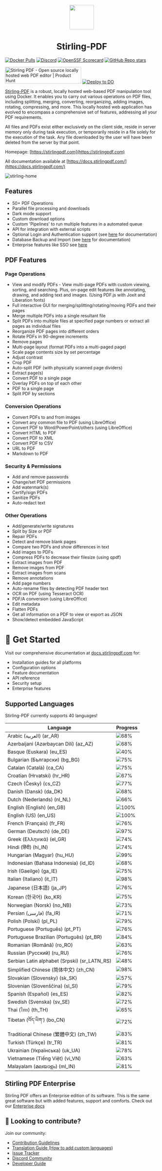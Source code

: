 <p align="center"><img src="https://raw.githubusercontent.com/Stirling-Tools/Stirling-PDF/main/docs/stirling.png" width="80"></p>
<h1 align="center">Stirling-PDF</h1>

[![Docker Pulls](https://img.shields.io/docker/pulls/frooodle/s-pdf)](https://hub.docker.com/r/frooodle/s-pdf)
[![Discord](https://img.shields.io/discord/1068636748814483718?label=Discord)](https://discord.gg/HYmhKj45pU)
[![OpenSSF Scorecard](https://api.scorecard.dev/projects/github.com/Stirling-Tools/Stirling-PDF/badge)](https://scorecard.dev/viewer/?uri=github.com/Stirling-Tools/Stirling-PDF)
[![GitHub Repo stars](https://img.shields.io/github/stars/stirling-tools/stirling-pdf?style=social)](https://github.com/Stirling-Tools/stirling-pdf)

<a href="https://www.producthunt.com/posts/stirling-pdf?embed=true&utm_source=badge-featured&utm_medium=badge&utm_souce=badge-stirling&#0045;pdf" target="_blank"><img src="https://api.producthunt.com/widgets/embed-image/v1/featured.svg?post_id=641239&theme=light" alt="Stirling&#0032;PDF - Open&#0032;source&#0032;locally&#0032;hosted&#0032;web&#0032;PDF&#0032;editor | Product Hunt" style="width: 250px; height: 54px;" width="250" height="54" /></a>
[![Deploy to DO](https://www.deploytodo.com/do-btn-blue.svg)](https://cloud.digitalocean.com/apps/new?repo=https://github.com/Stirling-Tools/Stirling-PDF/tree/digitalOcean&refcode=c3210994b1af)

[Stirling-PDF](https://www.stirlingpdf.com) is a robust, locally hosted web-based PDF manipulation tool using Docker. It enables you to carry out various operations on PDF files, including splitting, merging, converting, reorganizing, adding images, rotating, compressing, and more. This locally hosted web application has evolved to encompass a comprehensive set of features, addressing all your PDF requirements.

All files and PDFs exist either exclusively on the client side, reside in server memory only during task execution, or temporarily reside in a file solely for the execution of the task. Any file downloaded by the user will have been deleted from the server by that point.

Homepage: [https://stirlingpdf.com](https://stirlingpdf.com)

All documentation available at [https://docs.stirlingpdf.com/](https://docs.stirlingpdf.com/)

![stirling-home](images/stirling-home.jpg)

## Features

- 50+ PDF Operations
- Parallel file processing and downloads
- Dark mode support
- Custom download options
- Custom 'Pipelines' to run multiple features in a automated queue
- API for integration with external scripts
- Optional Login and Authentication support (see [here](https://docs.stirlingpdf.com/Advanced%20Configuration/System%20and%20Security) for documentation)
- Database Backup and Import (see [here](https://docs.stirlingpdf.com/Advanced%20Configuration/DATABASE) for documentation)
- Enterprise features like SSO see [here](https://docs.stirlingpdf.com/Enterprise%20Edition)

## PDF Features

### Page Operations

- View and modify PDFs - View multi-page PDFs with custom viewing, sorting, and searching. Plus, on-page edit features like annotating, drawing, and adding text and images. (Using PDF.js with Joxit and Liberation fonts)
- Full interactive GUI for merging/splitting/rotating/moving PDFs and their pages
- Merge multiple PDFs into a single resultant file
- Split PDFs into multiple files at specified page numbers or extract all pages as individual files
- Reorganize PDF pages into different orders
- Rotate PDFs in 90-degree increments
- Remove pages
- Multi-page layout (format PDFs into a multi-paged page)
- Scale page contents size by set percentage
- Adjust contrast
- Crop PDF
- Auto-split PDF (with physically scanned page dividers)
- Extract page(s)
- Convert PDF to a single page
- Overlay PDFs on top of each other
- PDF to a single page
- Split PDF by sections

### Conversion Operations

- Convert PDFs to and from images
- Convert any common file to PDF (using LibreOffice)
- Convert PDF to Word/PowerPoint/others (using LibreOffice)
- Convert HTML to PDF
- Convert PDF to XML
- Convert PDF to CSV
- URL to PDF
- Markdown to PDF

### Security & Permissions

- Add and remove passwords
- Change/set PDF permissions
- Add watermark(s)
- Certify/sign PDFs
- Sanitize PDFs
- Auto-redact text

### Other Operations

- Add/generate/write signatures
- Split by Size or PDF
- Repair PDFs
- Detect and remove blank pages
- Compare two PDFs and show differences in text
- Add images to PDFs
- Compress PDFs to decrease their filesize (using qpdf)
- Extract images from PDF
- Remove images from PDF
- Extract images from scans
- Remove annotations
- Add page numbers
- Auto-rename files by detecting PDF header text
- OCR on PDF (using Tesseract OCR)
- PDF/A conversion (using LibreOffice)
- Edit metadata
- Flatten PDFs
- Get all information on a PDF to view or export as JSON
- Show/detect embedded JavaScript




# 📖 Get Started

Visit our comprehensive documentation at [docs.stirlingpdf.com](https://docs.stirlingpdf.com) for:

- Installation guides for all platforms
- Configuration options
- Feature documentation
- API reference
- Security setup
- Enterprise features


## Supported Languages

Stirling-PDF currently supports 40 languages!

| Language                                     | Progress                               |
| -------------------------------------------- | -------------------------------------- |
| Arabic (العربية) (ar_AR)                        | ![68%](https://geps.dev/progress/68)   |
| Azerbaijani (Azərbaycan Dili) (az_AZ)        | ![68%](https://geps.dev/progress/68)   |
| Basque (Euskara) (eu_ES)                     | ![40%](https://geps.dev/progress/40)   |
| Bulgarian (Български) (bg_BG)                | ![75%](https://geps.dev/progress/75)   |
| Catalan (Català) (ca_CA)                     | ![75%](https://geps.dev/progress/75)   |
| Croatian (Hrvatski) (hr_HR)                  | ![67%](https://geps.dev/progress/67)   |
| Czech (Česky) (cs_CZ)                        | ![77%](https://geps.dev/progress/77)   |
| Danish (Dansk) (da_DK)                       | ![68%](https://geps.dev/progress/68)   |
| Dutch (Nederlands) (nl_NL)                   | ![66%](https://geps.dev/progress/66)   |
| English (English) (en_GB)                    | ![100%](https://geps.dev/progress/100) |
| English (US) (en_US)                         | ![100%](https://geps.dev/progress/100) |
| French (Français) (fr_FR)                    | ![76%](https://geps.dev/progress/76)   |
| German (Deutsch) (de_DE)                     | ![97%](https://geps.dev/progress/97)   |
| Greek (Ελληνικά) (el_GR)                     | ![74%](https://geps.dev/progress/74)   |
| Hindi (हिंदी) (hi_IN)                          | ![74%](https://geps.dev/progress/74)   |
| Hungarian (Magyar) (hu_HU)                   | ![99%](https://geps.dev/progress/99)   |
| Indonesian (Bahasa Indonesia) (id_ID)        | ![68%](https://geps.dev/progress/68)   |
| Irish (Gaeilge) (ga_IE)                      | ![75%](https://geps.dev/progress/75)   |
| Italian (Italiano) (it_IT)                   | ![98%](https://geps.dev/progress/98)   |
| Japanese (日本語) (ja_JP)                    | ![76%](https://geps.dev/progress/76)   |
| Korean (한국어) (ko_KR)                      | ![75%](https://geps.dev/progress/75)   |
| Norwegian (Norsk) (no_NB)                    | ![73%](https://geps.dev/progress/73)   |
| Persian (فارسی) (fa_IR)                      | ![71%](https://geps.dev/progress/71)   |
| Polish (Polski) (pl_PL)                      | ![79%](https://geps.dev/progress/79)   |
| Portuguese (Português) (pt_PT)               | ![76%](https://geps.dev/progress/76)   |
| Portuguese Brazilian (Português) (pt_BR)     | ![84%](https://geps.dev/progress/84)   |
| Romanian (Română) (ro_RO)                    | ![63%](https://geps.dev/progress/63)   |
| Russian (Русский) (ru_RU)                    | ![76%](https://geps.dev/progress/76)   |
| Serbian Latin alphabet (Srpski) (sr_LATN_RS) | ![48%](https://geps.dev/progress/48)   |
| Simplified Chinese (简体中文) (zh_CN)         | ![98%](https://geps.dev/progress/98)   |
| Slovakian (Slovensky) (sk_SK)                | ![57%](https://geps.dev/progress/57)   |
| Slovenian (Slovenščina) (sl_SI)              | ![79%](https://geps.dev/progress/79)   |
| Spanish (Español) (es_ES)                    | ![82%](https://geps.dev/progress/82)   |
| Swedish (Svenska) (sv_SE)                    | ![72%](https://geps.dev/progress/72)   |
| Thai (ไทย) (th_TH)                           | ![65%](https://geps.dev/progress/65)   |
| Tibetan (བོད་ཡིག་) (bo_CN)                     | ![72%](https://geps.dev/progress/72) |
| Traditional Chinese (繁體中文) (zh_TW)        | ![83%](https://geps.dev/progress/83)   |
| Turkish (Türkçe) (tr_TR)                     | ![81%](https://geps.dev/progress/81)   |
| Ukrainian (Українська) (uk_UA)               | ![78%](https://geps.dev/progress/78)   |
| Vietnamese (Tiếng Việt) (vi_VN)              | ![63%](https://geps.dev/progress/63)   |
| Malayalam (മലയാളം) (ml_IN)              | ![81%](https://geps.dev/progress/81)   |

## Stirling PDF Enterprise

Stirling PDF offers an Enterprise edition of its software. This is the same great software but with added features, support and comforts.
Check out our [Enterprise docs](https://docs.stirlingpdf.com/Pro)


## 🤝 Looking to contribute?

Join our community:
- [Contribution Guidelines](CONTRIBUTING.md)
- [Translation Guide (How to add custom languages)](HowToAddNewLanguage.md)
- [Issue Tracker](https://github.com/Stirling-Tools/Stirling-PDF/issues)
- [Discord Community](https://discord.gg/HYmhKj45pU)
- [Developer Guide](DeveloperGuide.md)
